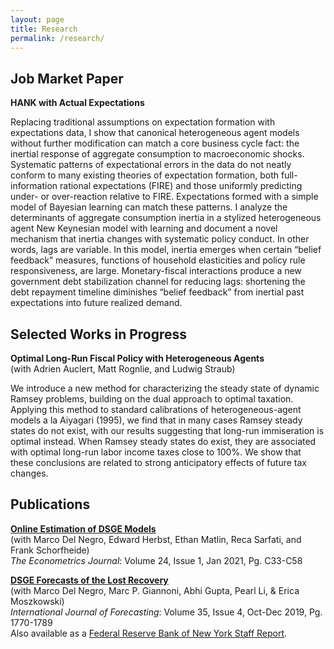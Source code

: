 ```yaml
---
layout: page
title: Research
permalink: /research/
---
```


Job Market Paper
-----------------
**HANK with Actual Expectations**  

Replacing traditional assumptions on expectation formation with expectations data, I show
that canonical heterogeneous agent models without further modification can match a core business cycle fact: the inertial response of aggregate consumption to macroeconomic shocks.
Systematic patterns of expectational errors in the data do not neatly conform to many existing
theories of expectation formation, both full-information rational expectations (FIRE) and those
uniformly predicting under- or over-reaction relative to FIRE. Expectations formed with a
simple model of Bayesian learning can match these patterns. I analyze the determinants of
aggregate consumption inertia in a stylized heterogeneous agent New Keynesian model with learning
and document a novel mechanism that inertia changes with systematic policy conduct.
In other words, lags are variable. In this model, inertia emerges when certain “belief feedback”
measures, functions of household elasticities and policy rule responsiveness, are large.
Monetary-fiscal interactions produce a new government debt stabilization channel for
reducing lags: shortening the debt repayment timeline diminishes “belief feedback” from inertial
past expectations into future realized demand.  

Selected Works in Progress
-----------------
**Optimal Long-Run Fiscal Policy with Heterogeneous Agents**  
(with Adrien Auclert, Matt Rognlie, and Ludwig Straub)  

We introduce a new method for characterizing the steady state of dynamic Ramsey problems,
building on the dual approach to optimal taxation. Applying this method to standard calibrations
of heterogeneous-agent models a la Aiyagari (1995), we find that in many cases Ramsey steady
states do not exist, with our results suggesting that long-run immiseration is optimal instead.
When Ramsey steady states do exist, they are associated with optimal long-run labor income
taxes close to 100%. We show that these conclusions are related to strong anticipatory effects of future tax changes.  

Publications
--------------
**[Online Estimation of DSGE Models](https://academic.oup.com/ectj/article/24/1/C33/5909595?login=true)**  
(with Marco Del Negro, Edward Herbst, Ethan Matlin, Reca Sarfati, and Frank Schorfheide)  
*The Econometrics Journal*: Volume 24, Issue 1, Jan 2021, Pg. C33-C58    

**[DSGE Forecasts of the Lost Recovery](https://www.sciencedirect.com/science/article/abs/pii/S0169207018302012?via%3Dihub)**  
(with Marco Del Negro, Marc P. Giannoni, Abhi Gupta, Pearl Li, & Erica Moszkowski)  
*International Journal of Forecasting*: Volume 35, Issue 4, Oct-Dec 2019, Pg. 1770-1789  
Also available as a [Federal Reserve Bank of New York Staff Report](/files/sr844.pdf).
